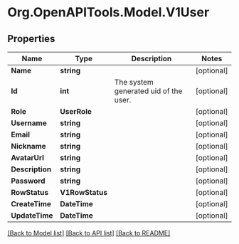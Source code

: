 # Org.OpenAPITools.Model.V1User

## Properties

Name | Type | Description | Notes
------------ | ------------- | ------------- | -------------
**Name** | **string** |  | [optional] 
**Id** | **int** | The system generated uid of the user. | [optional] 
**Role** | **UserRole** |  | [optional] 
**Username** | **string** |  | [optional] 
**Email** | **string** |  | [optional] 
**Nickname** | **string** |  | [optional] 
**AvatarUrl** | **string** |  | [optional] 
**Description** | **string** |  | [optional] 
**Password** | **string** |  | [optional] 
**RowStatus** | **V1RowStatus** |  | [optional] 
**CreateTime** | **DateTime** |  | [optional] 
**UpdateTime** | **DateTime** |  | [optional] 

[[Back to Model list]](../README.md#documentation-for-models) [[Back to API list]](../README.md#documentation-for-api-endpoints) [[Back to README]](../README.md)

